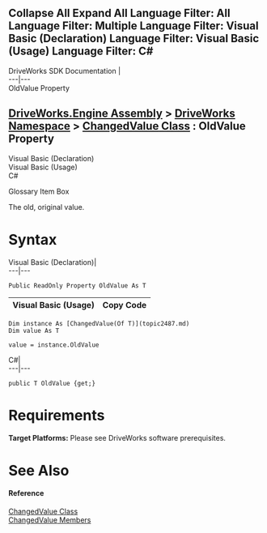 Collapse All Expand All Language Filter: All  Language Filter: Multiple  Language Filter: Visual Basic (Declaration) Language Filter: Visual Basic (Usage) Language Filter: C#  
---  
DriveWorks SDK Documentation  |   
---|---  
OldValue Property   
  
[DriveWorks.Engine Assembly](topic2156.md) > [DriveWorks Namespace](topic2159.md) > [ChangedValue<T> Class](topic2487.md) : OldValue Property  
---  
  
Visual Basic (Declaration)    
Visual Basic (Usage)    
C# 

Glossary Item Box

The old, original value. 

# Syntax

Visual Basic (Declaration)|   
---|---  
      
    
    Public ReadOnly Property OldValue As T  
  
Visual Basic (Usage)| Copy Code  
---|---  
      
    
    Dim instance As [ChangedValue(Of T)](topic2487.md)
    Dim value As T
     
    value = instance.OldValue  
  
C#|   
---|---  
      
    
    public T OldValue {get;}  
  
# Requirements

**Target Platforms:** Please see DriveWorks software prerequisites.

# See Also

#### Reference

[ChangedValue<T> Class](topic2487.md)   
[ChangedValue<T> Members](topic2488.md)


